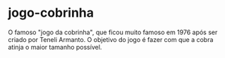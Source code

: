 # jogo-cobrinha
O famoso "jogo da cobrinha", que ficou muito famoso em 1976 após ser criado por Teneli Armanto. O objetivo do jogo é fazer com que a cobra atinja o maior tamanho possível.
